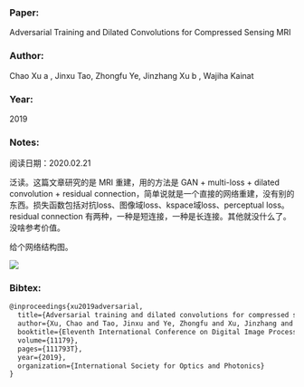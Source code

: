 ### Paper:

Adversarial Training and Dilated Convolutions for Compressed Sensing MRI

### Author:

Chao Xu a , Jinxu Tao, Zhongfu Ye, Jinzhang Xu b , Wajiha Kainat

### Year:

2019

### Notes:

阅读日期：2020.02.21

泛读。这篇文章研究的是 MRI 重建，用的方法是 GAN + multi-loss + dilated convolution + residual connection，简单说就是一个直接的网络重建，没有别的东西。损失函数包括对抗loss、图像域loss、kspace域loss、perceptual loss。residual connection 有两种，一种是短连接，一种是长连接。其他就没什么了。没啥参考价值。

给个网络结构图。

<img src="https://cdn.mathpix.com/snip/images/KZsvnSYOYKts96hWYtGjLty8mh_-VtQgqNY62MXawHM.original.fullsize.png" />

### Bibtex:

```latex
@inproceedings{xu2019adversarial,
  title={Adversarial training and dilated convolutions for compressed sensing MRI},
  author={Xu, Chao and Tao, Jinxu and Ye, Zhongfu and Xu, Jinzhang and Kainat, Wajiha},
  booktitle={Eleventh International Conference on Digital Image Processing (ICDIP 2019)},
  volume={11179},
  pages={111793T},
  year={2019},
  organization={International Society for Optics and Photonics}
}
```

